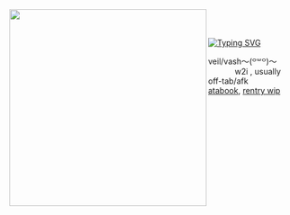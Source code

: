 <img align="left" width="350" src="https://static.wikia.nocookie.net/mrfz/images/e/e1/Goldenglow_Skin_2.png/revision/latest/scale-to-width-down/1000?cb=20230801042445" />
<br>
<br>
<br>
<a href="https://git.io/typing-svg"><img src="https://readme-typing-svg.demolab.com?font=Fira+Code&size=15&duration=3000&pause=1000&color=eb7a34&background=FF000000&center=true&vCenter=true&width=235&height=30&lines=''I'll+do+my+best+!''" alt="Typing SVG" /></a>

veil/vash〜⁠(⁠꒪⁠꒳⁠꒪⁠)⁠〜
<br>
 ‎ ‎ ‎ ‎ ‎ ‎ ‎ ‎ ‎ ‎ ‎  ​ w2i , usually off-tab/afk
<br>
‎‎  ‎ ‎ <a href="https://goldenglow.atabook.org">atabook</a>, <a href="https://rentry.co/crueldilemma">rentry wip</a>
</div>
<br><br>
<br><br>

